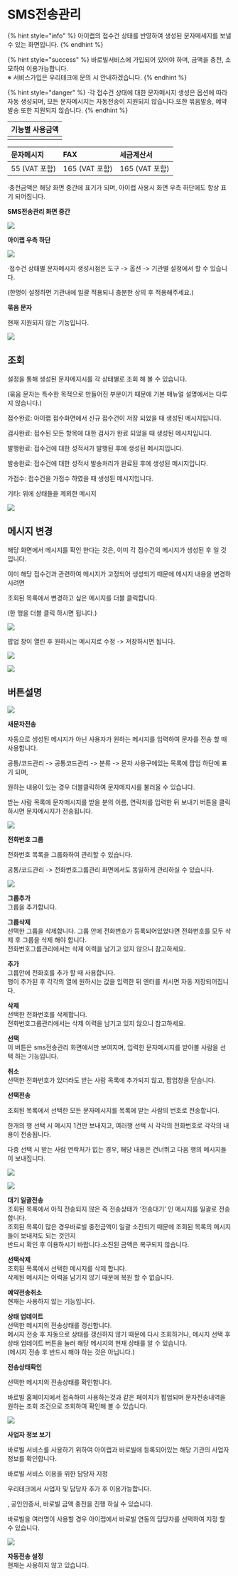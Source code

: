 # SMS전송관리

{% hint style="info" %}
아이랩의 접수건 상태를 반영하여 생성된 문자메세지를 보낼 수 있는 화면입니다.
{% endhint %}

{% hint style="success" %}
바로빌서비스에 가입되어 있어야 하며, 금액을 충전, 소모하여 이용가능합니다.  
※ 서비스가입은 우리테크에 문의 시 안내하겠습니다.
{% endhint %}

{% hint style="danger" %}
·각 접수건 상태에 대한 문자메시지 생성은 옵션에 따라 자동 생성되며, 모든 문자메시지는 자동전송이 지원되지 않습니다.또한 묶음발송, 예약발송 또한 지원되지 않습니다.
{% endhint %}

| 기능별 사용금액 |
| :--- |
|  |

| 문자메시지 | FAX | 세금계산서 |
| :--- | :--- | :--- |
| 55 \(VAT 포함\) | 165 \(VAT 포함\) | 165 \(VAT 포함\) |

·충전금액은 해당 화면 중간에 표기가 되며, 아이랩 사용시 화면 우측 하단에도 항상 표기 되어집니다.

**SMS전송관리 화면 중간**

![](../.gitbook/assets/sms-35.png)

**아이랩 우측 하단**

![](../.gitbook/assets/sms-36.png)

·접수건 상태별 문자메시지 생성시점은 도구 -&gt; 옵션 -&gt; 기관별 설정에서 할 수 있습니다.

\(한명이 설정하면 기관내에 일괄 적용되니 충분한 상의 후 적용해주세요.\)

**묶음 문자**

 현재 지원되지 않는 기능입니다.

![](../.gitbook/assets/sms-37.png)

## 조회

설정을 통해 생성된 문자메지시를 각 상태별로 조회 해 볼 수 있습니다.

\(묶음 문자는 특수한 목적으로 만들어진 부분이기 때문에 기본 매뉴얼 설명에서는 다루지 않습니다.\)

접수완료: 아이랩 접수화면에서 신규 접수건이 저장 되었을 때 생성된 메시지입니다.

검사완료: 접수된 모든 항목에 대한 검사가 완료 되었을 때 생성된 메시지입니다.

발행완료: 접수건에 대한 성적서가 발행된 후에 생성된 메시지입니다.

발송완료: 접수건에 대한 성적서 발송처리가 완료된 후에 생성된 메시지입니다.

가접수: 접수건을 가접수 하였을 때 생성된 메시지입니다.

기타: 위에 상태들을 제외한 메시지

![](../.gitbook/assets/sms-38.png)

## 메시지 변경

해당 화면에서 메시지를 확인 한다는 것은, 이미 각 접수건의 메시지가 생성된 후 일 것입니다.

이미 해당 접수건과 관련하여 메시지가 고정되어 생성되기 때문에 메시지 내용을 변경하시려면

조회된 목록에서 변경하고 싶은 메시지를 더블 클릭합니다.

\(한 행을 더블 클릭 하시면 됩니다.\)

![](../.gitbook/assets/39%20%281%29.png)

팝업 창이 열린 후 원하시는 메시지로 수정 -&gt; 저장하시면 됩니다.

![](../.gitbook/assets/40%20%281%29.png)

![](../.gitbook/assets/41%20%281%29.png)

## 버튼설명

![](../.gitbook/assets/sms-42.png)

**새문자전송**

 자동으로 생성된 메시지가 아닌 사용자가 원하는 메시지를 입력하여 문자를 전송 할 때 사용합니다.

공통/코드관리 -&gt; 공통코드관리 -&gt; 분류 -&gt; 문자 사용구에있는 목록에 팝업 하단에 표기 되며,

원하는 내용이 있는 경우 더블클릭하여 문자메지시를 불러올 수 있습니다.

받는 사람 목록에 문자메시지를 받을 분의 이름, 연락처를 입력한 뒤 보내기 버튼을 클릭하시면 문자메시지가 전송됩니다.

![](../.gitbook/assets/sms-43.png)

**전화번호 그룹**

전화번호 목록을 그룹화하여 관리할 수 있습니다.

공통/코드관리 -&gt; 전화번호그룹관리 화면에서도 동일하게 관리하실 수 있습니다.

![](../.gitbook/assets/sms-44.png)

**그룹추가**  
그룹을 추가합니다.

**그룹삭제**  
선택한 그룹을 삭제합니다. 그룹 안에 전화번호가 등록되어있었다면 전화번호를 모두 삭제 후 그룹을 삭제 해야 합니다.  
전화번호그룹관리에서는 삭제 이력을 남기고 있지 않으니 참고하세요.

**추가**  
그룹안에 전화호를 추가 할 때 사용합니다.  
행이 추가된 후 각각의 열에 원하시는 값을 입력한 뒤 엔터를 치시면 자동 저장되어집니다.

**삭제**  
선택한 전화번호를 삭제합니다.  
전화번호그룹관리에서는 삭제 이력을 남기고 있지 않으니 참고하세요.

**선택**  
이 버튼은 sms전송관리 화면에서만 보여지며, 입력한 문자메시지를 받아볼 사람을 선택 하는 기능입니다.

**취소**  
선택한 전화번호가 있더라도 받는 사람 목록에 추가되지 않고, 팝업창을 닫습니다.

**선택전송**

조회된 목록에서 선택한 모든 문자메시지를 목록에 받는 사람의 번호로 전송합니다.

한개의 행 선택 시 메시지 1건만 보내지고, 여러행 선택 시 각각의 전화번호로 각각의 내용이 전송됩니다.

다중 선택 시 받는 사람 연락처가 없는 경우, 해당 내용은 건너뛰고 다음 행의 메시지들이 보내집니다.

![](../.gitbook/assets/1%20%283%29.png)

![](../.gitbook/assets/46.png)

**대기 일괄전송**  
조회된 목록에서 아직 전송되지 않은 즉 전송상태가 ‘전송대기’ 인 메시지를 일괄로 전송합니다.  
조회된 목록이 많은 경우바로빌 충전금액이 일괄 소진되기 때문에 조회된 목록의 메시지들이 보내져도 되는 것인지  
반드시 확인 후 이용하시기 바랍니다.소진된 금액은 복구되지 않습니다.

**선택삭제**  
조회된 목록에서 선택한 메시지를 삭제 합니다.  
삭제된 메시지는 이력을 남기지 않기 때문에 복원 할 수 없습니다.

**예약전송취소**  
현재는 사용하지 않는 기능입니다.

**상태 업데이트**  
선택한 메시지의 전송상태를 갱신합니다.  
메시지 전송 후 자동으로 상태를 갱신하지 않기 때문에 다시 조회하거나, 메시지 선택 후 상태 업데이트 버튼을 눌러 해당 메시지의 현재 상태를 알 수 있습니다.  
\(메시지 전송 후 반드시 해야 하는 것은 아닙니다.\)

**전송상태확인**

선택한 메시지의 전송상태를 확인합니다.

바로빌 홈페이지에서 접속하여 사용하는것과 같은 페이지가 팝업되며 문자전송내역을 원하는 조회 조건으로 조회하여 확인해 볼 수 있습니다.

![](../.gitbook/assets/sms-47.png)

**사업자 정보 보기**

바로빌 서비스를 사용하기 위하여 아이랩과 바로빌에 등록되어있는 해당 기관의 사업자 정보를 확인합니다.

바로빌 서비스 이용을 위한 담당자 지정

우리테크에서 사업자 및 담당자 추가 후 이용가능합니다.

, 공인인증서, 바로빌 금액 충전을 진행 하실 수 있습니다.

바로빌을 여러명이 사용할 경우 아이랩에서 바로빌 연동의 담당자를 선택하여 지정 할 수 있습니다.

![](../.gitbook/assets/2.png)

**자동전송 설정**  
현재는 사용하지 않고 있습니다.

